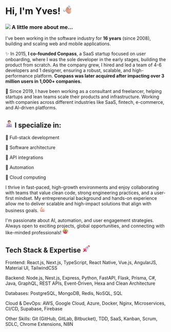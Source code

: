 # Hi, I'm Yves! <img src="assets/emojis/WavingHandMediumLightSkinTone.png" width="29px">

### <img src="https://emojis.slackmojis.com/emojis/images/1531849430/4246/blob-sunglasses.gif?1531849430" width="30"/> A little more about me...

I've been working in the software industry for **16 years** (since 2008), building and scaling web and mobile applications.

✨ In 2015, **I co-founded Conpass**, a SaaS startup focused on user onboarding, where I was the sole developer in the early stages, building the product from scratch. As the company grew, I hired and led a team of 4-6 developers and 1 designer, ensuring a robust, scalable, and high-performance platform. **Conpass was later acquired after impacting over 3 million users in 1,000+ companies.**

🌱 Since 2019, I have been working as a consultant and freelancer, helping startups and lean teams scale their products and infrastructure. Working with companies across different industries like SaaS, fintech, e-commerce, and AI-driven platforms.

## <img src="assets/emojis/ManTechnologistLightSkinTone.png" width="24">  I specialize in:

🔹 Full-stack development

🔹 Software architecture

🔹 API integrations

🔹 Automation

🔹 Cloud computing

I thrive in fast-paced, high-growth environments and enjoy collaborating with teams that value clean code, strong engineering practices, and a user-first mindset. My entrepreneurial background and hands-on experience allow me to deliver scalable and high-impact solutions that align with business goals. <img src="assets/emojis/FlexedBicepsLightSkinTone.png" width="18">  

I'm passionate about AI, automation, and user engagement strategies. Always open to exciting projects, global opportunities, and connecting with like-minded professionals! <img src="assets/emojis/NerdFace.png" width="18">  


## Tech Stack & Expertise <img src="assets/emojis/Rocket.png" width="24">

Frontend: React.js, Next.js, TypeScript, React Native, Vue.js, AngularJS, Material UI, TailwindCSS

Backend: Node.js, Nest.js, Express, Python, FastAPI, Flask, Prisma, C#, Java, GraphQL, REST APIs, Event-Driven, Hexa and Clean Architecture

Databases: PostgreSQL, MongoDB, Redis, NoSQL, SQL

Cloud & DevOps: AWS, Google Cloud, Azure, Docker, Nginx, Microservices, CI/CD, Supabase, Firebase

Other Skills: Git (GitHub, GitLab, Bitbucket), TDD, SaaS, Kanban, Scrum, SDLC, Chrome Extensions, N8N

<!--
<div data-badges>
  <img src="https://img.shields.io/badge/next.js-%23000000.svg?style=for-the-badge&logo=nextdotjs&logoColor=white" alt="Next.js" />
    <img src="https://img.shields.io/badge/nestjs-%23E0234E.svg?style=for-the-badge&logo=nestjs&logoColor=white" alt="NestJS" />
    <img src="https://img.shields.io/badge/typescript-%23007ACC.svg?style=for-the-badge&logo=typescript&logoColor=white" alt="TypeScript" />
    <img src="https://img.shields.io/badge/prisma-%232D3748.svg?style=for-the-badge&logo=prisma&logoColor=white" alt="Prisma" />
    <img src="https://img.shields.io/badge/tailwindcss-%2338B2AC.svg?style=for-the-badge&logo=tailwind-css&logoColor=white" alt="TailwindCSS" />
    <img src="https://img.shields.io/badge/react-%2320232a.svg?style=for-the-badge&logo=react&logoColor=%2361DAFB" alt="React" />
    <img src="https://img.shields.io/badge/n8n-%2300C4B4.svg?style=for-the-badge&logo=n8n&logoColor=white" alt="n8n" />
    <img src="https://img.shields.io/badge/supabase-%233ECF8E.svg?style=for-the-badge&logo=supabase&logoColor=white" alt="Supabase" />
</div>
-->
